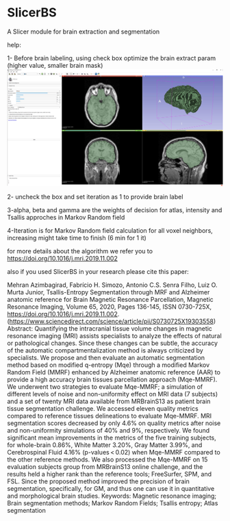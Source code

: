 # SlicerBS
A Slicer module for brain extraction and segmentation

help:

1- Before brain labeling, using check box optimize the brain extract param (higher value, smaller brain mask)
![Alt text](Screenshot1.jpg?raw=true "Using SlicerBS for brain extraction")

2- uncheck the box and set iteration as 1 to provide brain label

3-alpha, beta and gamma are the weights of decision for atlas, intensity and Tsallis approches in Markov Random field 

4-Iteration is for Markov Random field calculation for all voxel neighbors, increasing might take time to finish (6 min for 1 it)

for more details about the algorithm we refer you to https://doi.org/10.1016/j.mri.2019.11.002

also if you used SlicerBS in your research please cite this paper:

Mehran Azimbagirad, Fabrício H. Simozo, Antonio C.S. Senra Filho, Luiz O. Murta Junior,
Tsallis-Entropy Segmentation through MRF and Alzheimer anatomic reference for Brain Magnetic Resonance Parcellation,
Magnetic Resonance Imaging,
Volume 65,
2020,
Pages 136-145,
ISSN 0730-725X,
https://doi.org/10.1016/j.mri.2019.11.002.
(https://www.sciencedirect.com/science/article/pii/S0730725X19303558)
Abstract: Quantifying the intracranial tissue volume changes in magnetic resonance imaging (MRI) assists specialists to analyze the effects of natural or pathological changes. Since these changes can be subtle, the accuracy of the automatic compartmentalization method is always criticized by specialists. We propose and then evaluate an automatic segmentation method based on modified q-entropy (Mqe) through a modified Markov Random Field (MMRF) enhanced by Alzheimer anatomic reference (AAR) to provide a high accuracy brain tissues parcellation approach (Mqe-MMRF). We underwent two strategies to evaluate Mqe-MMRF; a simulation of different levels of noise and non-uniformity effect on MRI data (7 subjects) and a set of twenty MRI data available from MRBrainS13 as patient brain tissue segmentation challenge. We accessed eleven quality metrics compared to reference tissues delineations to evaluate Mqe-MMRF. MRI segmentation scores decreased by only 4.6% on quality metrics after noise and non-uniformity simulations of 40% and 9%, respectively. We found significant mean improvements in the metrics of the five training subjects, for whole-brain 0.86%, White Matter 3.20%, Gray Matter 3.99%, and Cerebrospinal Fluid 4.16% (p-values < 0.02) when Mqe-MMRF compared to the other reference methods. We also processed the Mqe-MMRF on 15 evaluation subjects group from MRBrainS13 online challenge, and the results held a higher rank than the reference tools; FreeSurfer, SPM, and FSL. Since the proposed method improved the precision of brain segmentation, specifically, for GM, and thus one can use it in quantitative and morphological brain studies.
Keywords: Magnetic resonance imaging; Brain segmentation methods; Markov Random Fields; Tsallis entropy; Atlas segmentation
